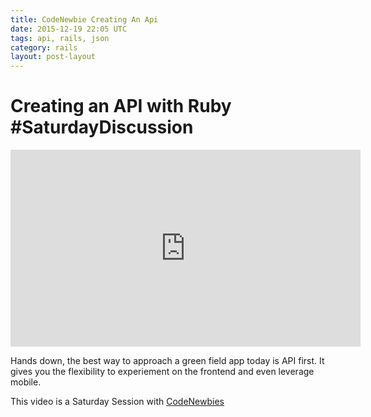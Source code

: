```yaml
---
title: CodeNewbie Creating An Api
date: 2015-12-19 22:05 UTC
tags: api, rails, json
category: rails
layout: post-layout
---
```

# Creating an API with Ruby #SaturdayDiscussion 

<iframe width="560" height="315" src="https://www.youtube.com/embed/IeumRqrNfZ8" frameborder="0" allowfullscreen></iframe>

Hands down, the best way to approach a green field app today is API
first. It gives you the flexibility to experiement on the frontend and
even leverage mobile.

This video is a Saturday Session with
[CodeNewbies](http://codenewbie.org)
